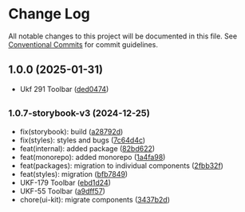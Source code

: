 # Change Log

All notable changes to this project will be documented in this file.
See [Conventional Commits](https://conventionalcommits.org) for commit guidelines.

## 1.0.0 (2025-01-31)

* Ukf 291 Toolbar ([ded0474](https://gitlab.optimacros.com/fe/ui-kit/commit/ded0474))



## <small>1.0.7-storybook-v3 (2024-12-25)</small>

* fix(storybook): build ([a28792d](https://gitlab.optimacros.com/fe/ui-kit/commit/a28792d))
* fix(styles): styles and bugs ([7c64d4c](https://gitlab.optimacros.com/fe/ui-kit/commit/7c64d4c))
* feat(internal): added package ([82bd622](https://gitlab.optimacros.com/fe/ui-kit/commit/82bd622))
* feat(monorepo): added monorepo ([1a4fa98](https://gitlab.optimacros.com/fe/ui-kit/commit/1a4fa98))
* feat(packages): migration to individual components ([2fbb32f](https://gitlab.optimacros.com/fe/ui-kit/commit/2fbb32f))
* feat(styles): migration ([bfb7849](https://gitlab.optimacros.com/fe/ui-kit/commit/bfb7849))
* UKF-179 Toolbar ([ebd1d24](https://gitlab.optimacros.com/fe/ui-kit/commit/ebd1d24))
* UKF-55 Toolbar ([a9dff57](https://gitlab.optimacros.com/fe/ui-kit/commit/a9dff57))
* chore(ui-kit): migrate components ([3437b2d](https://gitlab.optimacros.com/fe/ui-kit/commit/3437b2d))

